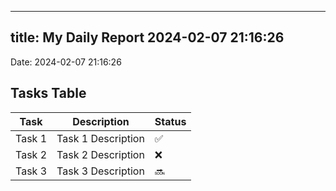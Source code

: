 
---
title: My Daily Report 2024-02-07 21:16:26
---

Date: 2024-02-07 21:16:26

## Tasks Table

| Task | Description | Status |
|------|-------------|--------|
| Task 1 | Task 1 Description | ✅ |
| Task 2 | Task 2 Description | ❌ |
| Task 3 | Task 3 Description | 🔜 |
